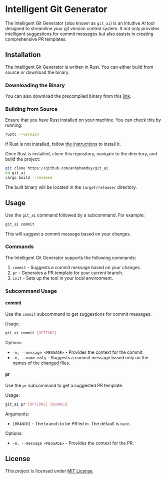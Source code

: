 # Intelligent Git Generator

The Intelligent Git Generator (also known as `git_ai`) is an intuitive AI tool designed to streamline your git version control system. It not only provides intelligent suggestions for commit messages but also assists in creating comprehensive PR templates.

## Installation

The Intelligent Git Generator is written in Rust. You can either build from source or download the binary.

### Downloading the Binary

You can also download the precompiled binary from this [link](https://example.com/download).

### Building from Source

Ensure that you have Rust installed on your machine. You can check this by running:

```bash
rustc --version
```

If Rust is not installed, follow [the instructions](https://www.rust-lang.org/tools/install) to install it.

Once Rust is installed, clone this repository, navigate to the directory, and build the project:

```bash
git clone https://github.com/anhphamduy/git_ai
cd git_ai
cargo build --release
```

The built binary will be located in the `target/release/` directory.

## Usage

Use the `git_ai` command followed by a subcommand. For example:

```bash
git_ai commit
```

This will suggest a commit message based on your changes.

### Commands

The Intelligent Git Generator supports the following commands:

1. `commit` - Suggests a commit message based on your changes.
2. `pr` - Generates a PR template for your current branch.
3. `init` - Sets up the tool in your local environment.

### Subcommand Usage

#### commit

Use the `commit` subcommand to get suggestions for commit messages. 

Usage:

```bash
git_ai commit [OPTIONS]
```

Options:

- `-m, --message <MESSAGE>` - Provides the context for the commit.
- `-n, --name-only` - Suggests a commit message based only on the names of the changed files.

#### pr

Use the `pr` subcommand to get a suggested PR template.

Usage:

```bash
git_ai pr [OPTIONS] [BRANCH]
```

Arguments:

- `[BRANCH]` - The branch to be PR'ed in. The default is `main`.

Options:

- `-m, --message <MESSAGE>` - Provides the context for the PR.

## License

This project is licensed under [MIT License](./LICENSE).